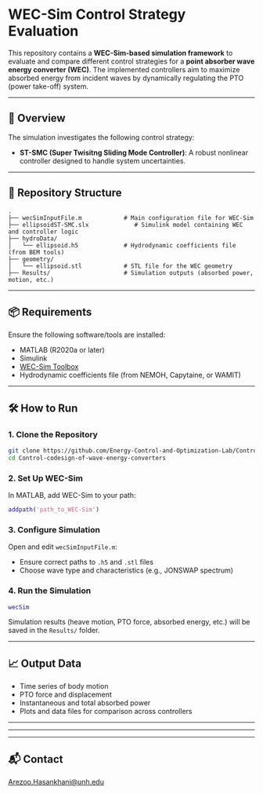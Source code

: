 # WEC-Sim Control Strategy Evaluation

This repository contains a **WEC-Sim-based simulation framework** to evaluate and compare different control strategies for a **point absorber wave energy converter (WEC)**. The implemented controllers aim to maximize absorbed energy from incident waves by dynamically regulating the PTO (power take-off) system.

---

## 🚀 Overview

The simulation investigates the following control strategy:

- **ST-SMC (Super Twisitng Sliding Mode Controller)**: A robust nonlinear controller designed to handle system uncertainties.


---

## 📁 Repository Structure

```
.
├── wecSimInputFile.m            # Main configuration file for WEC-Sim
├── ellipsoidST-SMC.slx             # Simulink model containing WEC and controller logic
├── hydroData/
│   └── ellipsoid.h5             # Hydrodynamic coefficients file (from BEM tools)
├── geometry/
│   └── ellipsoid.stl            # STL file for the WEC geometry
├── Results/                     # Simulation outputs (absorbed power, motion, etc.)
```

---

## 📦 Requirements

Ensure the following software/tools are installed:

- MATLAB (R2020a or later)
- Simulink
- [WEC-Sim Toolbox](https://github.com/WEC-Sim/WEC-Sim)
- Hydrodynamic coefficients file (from NEMOH, Capytaine, or WAMIT)

---

## 🛠️ How to Run

### 1. Clone the Repository

```bash
git clone https://github.com/Energy-Control-and-Optimization-Lab/Control-codesign-of-wave-energy-converters.git
cd Control-codesign-of-wave-energy-converters
```

### 2. Set Up WEC-Sim

In MATLAB, add WEC-Sim to your path:

```matlab
addpath('path_to_WEC-Sim')
```

### 3. Configure Simulation

Open and edit `wecSimInputFile.m`:

- Ensure correct paths to `.h5` and `.stl` files
- Choose wave type and characteristics (e.g., JONSWAP spectrum)

### 4. Run the Simulation

```matlab
wecSim
```

Simulation results (heave motion, PTO force, absorbed energy, etc.) will be saved in the `Results/` folder.

---

## 📈 Output Data

- Time series of body motion
- PTO force and displacement
- Instantaneous and total absorbed power
- Plots and data files for comparison across controllers

---



---


---

## 📬 Contact
Arezoo.Hasankhani@unh.edu

